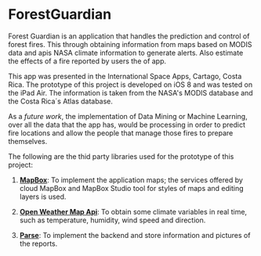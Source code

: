 # ForestGuardian

Forest Guardian is an application that handles the prediction and control of forest fires. This through obtaining information from maps based on MODIS data and apis NASA climate information to generate alerts. Also estimate the effects of a fire reported by users the of app.

This app was presented in the International Space Apps, Cartago, Costa Rica. The prototype of this project is developed on iOS 8 and was tested on the iPad Air. The information is taken from the NASA's MODIS database and the Costa Rica´s Atlas database.

As a *future work*, the implementation of Data Mining or Machine Learning, over all the data that the app has, would be processing in order to predict fire locations and allow the people that manage those fires to prepare themselves.

The following are the thid party libraries used for the prototype of this project:

1) [**MapBox**](https://www.mapbox.com/mapbox-ios-sdk/ "Mapbox - iOS SDK"): To implement the application maps; the services offered by cloud MapBox and MapBox Studio tool for styles of maps and editing layers is used.

2) [**Open Weather Map Api**](http://openweathermap.org/api "Open Weather Map - API"): To obtain some climate variables in real time, such as temperature, humidity, wind speed and direction.

3) [**Parse**](https://parse.com/ "Parse - Backend"): To implement the backend and store information and pictures of the reports.
